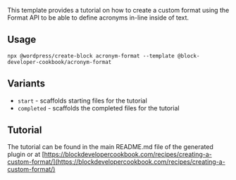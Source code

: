 This template provides a tutorial on how to create a custom format using the Format API to be able to define acronyms in-line inside of text.

## Usage

`npx @wordpress/create-block acronym-format --template @block-developer-cookbook/acronym-format`

## Variants

-   `start` - scaffolds starting files for the tutorial
-   `completed` - scaffolds the completed files for the tutorial

## Tutorial

The tutorial can be found in the main README.md file of the generated plugin or at [https://blockdevelopercookbook.com/recipes/creating-a-custom-format/](https://blockdevelopercookbook.com/recipes/creating-a-custom-format/)
